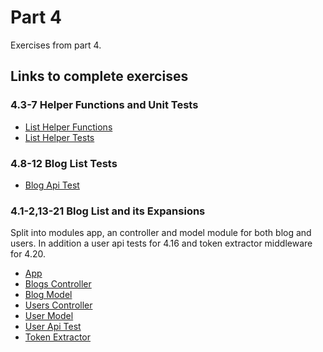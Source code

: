 # Part 4

Exercises from part 4.

## Links to complete exercises

### 4.3-7 Helper Functions and Unit Tests
- [List Helper Functions](https://github.com/rescawen/Fall2020Fullstack/blob/master/Part4/bloglist/utils/list_helper.js)  
- [List Helper Tests](https://github.com/rescawen/Fall2020Fullstack/blob/master/Part4/bloglist/tests/listHelper.test.js)  

### 4.8-12 Blog List Tests
- [Blog Api Test](https://github.com/rescawen/Fall2020Fullstack/blob/master/Part4/bloglist/tests/blog_api.test.js)  

### 4.1-2,13-21 Blog List and its Expansions
Split into modules app, an controller and model module for both blog and users. 
In addition a user api tests for 4.16 and token extractor middleware for 4.20.
- [App](https://github.com/rescawen/Fall2020Fullstack/blob/master/Part4/bloglist/app.js)
- [Blogs Controller](https://github.com/rescawen/Fall2020Fullstack/blob/master/Part4/bloglist/controllers/blogs.js)
- [Blog Model](https://github.com/rescawen/Fall2020Fullstack/blob/master/Part4/bloglist/models/blog.js)
- [Users Controller](https://github.com/rescawen/Fall2020Fullstack/blob/master/Part4/bloglist/controllers/users.js)
- [User Model](https://github.com/rescawen/Fall2020Fullstack/blob/master/Part4/bloglist/models/user.js)
- [User Api Test](https://github.com/rescawen/Fall2020Fullstack/blob/master/Part4/bloglist/tests/user_api.test.js)
- [Token Extractor](https://github.com/rescawen/Fall2020Fullstack/blob/master/Part4/bloglist/utils/middleware.js#L11)



